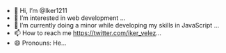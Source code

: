 - 👋 Hi, I’m @Iker1211
- 👀 I’m interested in web development ...
- 🌱 I’m currently doing a minor while developing my skills in JavaScript ...
- 📫 How to reach me https://twitter.com/iker_velez...
- 😄 Pronouns: He...

<!---
Iker1211/Iker1211 is a ✨ special ✨ repository because its `README.md` (this file) appears on your GitHub profile.
You can click the Preview link to take a look at your changes.
--->
